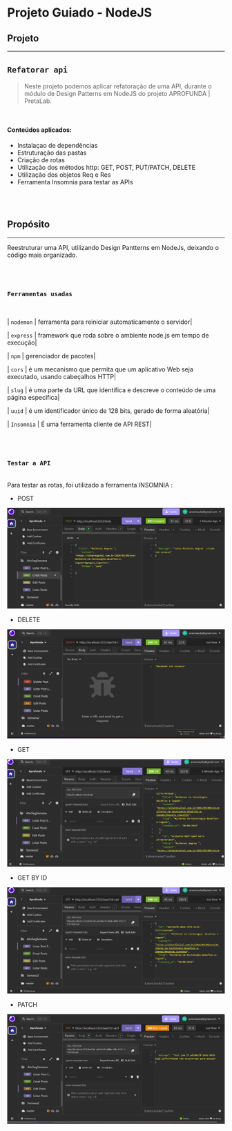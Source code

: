 # Projeto Guiado - NodeJS
## Projeto
-----
## `Refatorar api`

> Neste projeto podemos aplicar  refatoração de uma API, durante o módulo de Design Patterns em NodeJS do projeto APROFUNDA | PretaLab.
<br/>

#### Conteúdos aplicados:

* Instalaçao de dependências
* Estruturação das pastas
* Criação de rotas
* Utilização dos métodos http: GET, POST, PUT/PATCH, DELETE
* Utilização dos objetos Req e Res
* Ferramenta Insomnia para testar as APIs 

<br/><br/>

## Propósito
---

Reestruturar uma API, utilizando Design Pantterns em NodeJs, deixando o código mais organizado.

<br/><br/>

### `Ferramentas usadas`

<br/>

| `nodemon` | ferramenta para reiniciar automaticamente o servidor|<p>
| `express` | framework que roda sobre o ambiente node.js em tempo de execução|<p>
| `npm` | gerenciador de pacotes|<p>
| `cors` |  é um mecanismo que permita que um aplicativo Web seja executado, usando cabeçalhos HTTP|<p>
| `slug` | é uma parte da URL que identifica e descreve o conteúdo de uma página específica|<p>
| `uuid` | é um identificador único de 128 bits, gerado de forma aleatória|<p>
| `Insomnia` | É uma ferramenta cliente de API REST|<p>

<br/><br/>

### `Testar a API`
<br/>
Para testar as rotas, foi utilizado a ferramenta INSOMNIA :

- POST

![POST](prints/POST.png)


- DELETE

![DELETE](prints/DELETE.png)

- GET

![GET](prints/GET.png)

- GET BY ID

![GET BY ID](prints/GET%20BY%20ID.png)

- PATCH

![PATCH](prints/PATCH.png)
